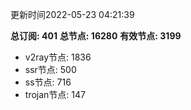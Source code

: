 更新时间2022-05-23 04:21:39

**总订阅: 401**
**总节点: 16280**
**有效节点: 3199**
- v2ray节点: 1836
- ssr节点: 500
- ss节点: 716
- trojan节点: 147
